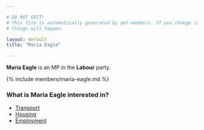 ```yaml
---

# DO NOT EDIT!
# This file is automatically generated by get-members. If you change it, bad
# things will happen.

layout: default
title: "Maria Eagle"

---
```


**Maria Eagle** is an MP in the **Labour** party.

{% include members/maria-eagle.md %}

### What is Maria Eagle interested in?


* [Transport](/interests/transport.html)
* [Housing](/interests/housing.html)
* [Employment](/interests/employment.html)
